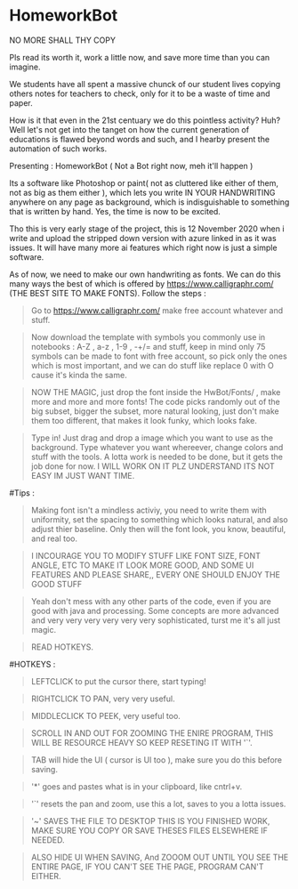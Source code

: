 # HomeworkBot
NO MORE SHALL THY COPY

Pls read its worth it, work a little now, and save more time than you can imagine.

We students have all spent a massive chunck of our student lives copying others notes for teachers to check, only for it to be a waste of time and paper.

How is it that even in the 21st centuary we do this pointless activity? Huh? Well let's not get into the tanget on how the current generation of educations is flawed beyond words and such, and I hearby present the automation of such works.

Presenting : HomeworkBot ( Not a Bot right now, meh it'll happen )

Its a software like Photoshop or paint( not as cluttered like either of them, not as big as them either ), which lets you write IN YOUR HANDWRITING anywhere on any page as background, which is indisguishable to something that is written by hand. Yes, the time is now to be excited. 

Tho this is very early stage of the project, this is 12 November 2020 when i write and upload the stripped down version with azure linked in as it was issues. It will have many more ai features which right now is just a simple software.

As of now, we need to make our own handwriting as fonts. We can do this many ways the best of which is offered by https://www.calligraphr.com/ (THE BEST SITE TO MAKE FONTS).
Follow the steps :
  > Go to https://www.calligraphr.com/ make free account whatever and stuff.
  
  > Now download the template with symbols you commonly use in notebooks : A-Z , a-z , 1-9 , -+/= and stuff, keep in mind only 75 symbols can be made to font with free account, so pick only the ones which is most important, and we can do stuff like replace 0 with O cause it's kinda the same.
  
  > NOW THE MAGIC, just drop the font inside the HwBot/Fonts/ , make more and more and more fonts! The code picks randomly out of the big subset, bigger the subset, more natural looking, just don't make them too different, that makes it look funky, which looks fake.
  
  > Type in! Just drag and drop a image which you want to use as the background. Type whatever you want whereever, change colors and stuff with the tools. A lotta work is needed to be done, but it gets the job done for now. I WILL WORK ON IT PLZ UNDERSTAND ITS NOT EASY IM JUST WANT TIME.
  
  
#Tips : 
  > Making font isn't a mindless activiy, you need to write them with uniformity, set the spacing to something which looks natural, and also adjust thier baseline. Only then will the font look, you know, beautiful, and real too.
  
  > I INCOURAGE YOU TO MODIFY STUFF LIKE FONT SIZE, FONT ANGLE, ETC TO MAKE IT LOOK MORE GOOD, AND SOME UI FEATURES AND PLEASE SHARE,, EVERY ONE SHOULD ENJOY THE GOOD STUFF
  
  > Yeah don't mess with any other parts of the code, even if you are good with java and processing. Some concepts are more advanced and very very very very very very sophisticated, turst me it's all just magic.
  
  > READ HOTKEYS.
  
#HOTKEYS : 
  > LEFTCLICK to put the cursor there, start typing!
  
  > RIGHTCLICK TO PAN, very very useful.
  
  > MIDDLECLICK TO PEEK, very useful too.
  
  > SCROLL IN AND OUT FOR ZOOMING THE ENIRE PROGRAM, THIS WILL BE RESOURCE HEAVY SO KEEP RESETING IT WITH '`'.
  
  > TAB will hide the UI ( cursor is UI too ), make sure you do this before saving.
  
  > '*' goes and pastes what is in your clipboard, like cntrl+v.
  
  > '`' resets the pan and zoom, use this a lot, saves to you a lotta issues.
  
  > '~' SAVES THE FILE TO DESKTOP THIS IS YOU FINISHED WORK, MAKE SURE YOU COPY OR SAVE THESES FILES ELSEWHERE IF NEEDED. 
  
  > ALSO HIDE UI WHEN SAVING, And ZOOOM OUT UNTIL YOU SEE THE ENTIRE PAGE, IF YOU CAN'T SEE THE PAGE, PROGRAM CAN'T EITHER.
  
  

